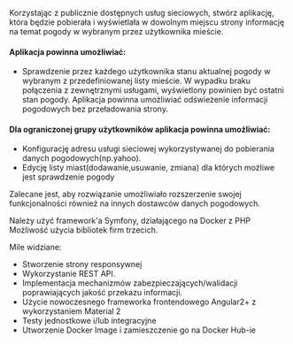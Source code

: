 Korzystając z publicznie dostępnych usług sieciowych, stwórz aplikację, która będzie pobierała i wyświetlała w dowolnym miejscu strony informację na temat pogody w wybranym przez użytkownika mieście.

#### Aplikacja powinna umożliwiać:
- Sprawdzenie przez każdego użytkownika stanu aktualnej pogody w wybranym z przedefiniowanej listy mieście. W wypadku braku połączenia z zewnętrznymi usługami, wyświetlony powinien być ostatni stan pogody. Aplikacja powinna umożliwiać odświeżenie informacji pogodowych bez przeładowania strony.

#### Dla ograniczonej grupy użytkowników aplikacja powinna umożliwiać:
- Konfigurację adresu usługi sieciowej wykorzystywanej do pobierania danych pogodowych(np.yahoo).
- Edycję listy miast(dodawanie,usuwanie, zmiana) dla których możliwe jest sprawdzenie pogody

Zalecane jest, aby rozwiązanie umożliwiało rozszerzenie swojej funkcjonalności również na innych dostawców danych pogodowych.

Należy użyć framework'a Symfony, działającego na Docker z PHP Możliwość użycia bibliotek firm trzecich.

Mile widziane:
- Stworzenie strony responsywnej
- Wykorzystanie REST API.
- Implementacja mechanizmów zabezpieczających/walidacji poprawiających jakość przekazu informacji.
- Użycie nowoczesnego frameworka frontendowego Angular2+ z wykorzystaniem Material 2
- Testy jednostkowe i/lub integracyjne
- Utworzenie Docker Image i zamieszczenie go na Docker Hub-ie
